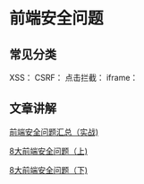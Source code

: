   # 前端安全问题

  ## 常见分类
  XSS： 
  CSRF：
  点击拦截：
  iframe：
    
  ## 文章讲解
  [前端安全问题汇总（实战)](https://zhuanlan.zhihu.com/p/83865185)

  [8大前端安全问题（上)](https://insights.thoughtworks.cn/eight-security-problems-in-front-end/)

  [8大前端安全问题（下)](https://insights.thoughtworks.cn/eight-security-problems-in-front-end-2/)
  
